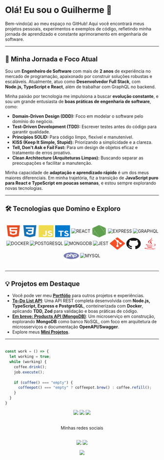 # Olá! Eu sou o Guilherme 👋

Bem-vindo(a) ao meu espaço no GitHub! Aqui você encontrará meus projetos pessoais, experimentos e exemplos de código, refletindo minha jornada de aprendizado e constante aprimoramento em engenharia de software.

---

## 🚀 Minha Jornada e Foco Atual

Sou um **Engenheiro de Software** com mais de **2 anos** de experiência no mercado de programação, apaixonado por construir soluções robustas e escaláveis. Atualmente, atuo como **Desenvolvedor Full Stack**, com **Node.js, TypeScript e React**, além de trabalhar com GraphQL no backend.

Minha paixão por tecnologia me impulsiona a buscar **evolução constante**, e sou um grande entusiasta de **boas práticas de engenharia de software**, como:

* **Domain-Driven Design (DDD):** Foco em modelar o software pelo domínio do negócio.
* **Test-Driven Development (TDD):** Escrever testes antes do código para garantir qualidade.
* **Princípios SOLID:** Para código limpo, flexível e manutenível.
* **KISS (Keep It Simple, Stupid):** Priorizando a simplicidade e a clareza.
* **Tell, Don't Ask e Fail Fast:** Para um design de objetos eficaz e tratamento de erros proativo.
* **Clean Architecture (Arquiteturas Limpas):** Buscando separar as preocupações e facilitar a manutenção.

Minha capacidade de **adaptação e aprendizado rápido** é um dos meus maiores diferenciais. Em minha trajetória, fiz a transição de **JavaScript puro para React e TypeScript em poucas semanas**, e estou sempre explorando novas tecnologias.

---

## 🛠️ Tecnologias que Domino e Exploro

<div align="center" style="display: inline-block; margin-top: 15px; margin-bottom: 15px;">
  <img align="center" alt="HTML" height="40" width="50" src="https://raw.githubusercontent.com/devicons/devicon/master/icons/html5/html5-plain.svg"/>
  <img align="center" alt="CSS" height="40" width="50" src="https://raw.githubusercontent.com/devicons/devicon/master/icons/css3/css3-plain.svg"/>
  <img align="center" alt="JAVASCRIPT" height="40" width="50" src="https://raw.githubusercontent.com/devicons/devicon/master/icons/javascript/javascript-plain.svg"/>
  <img align="center" alt="TYPESCRIPT" height="40" width="50" src="https://raw.githubusercontent.com/devicons/devicon/master/icons/typescript/typescript-plain.svg"/>
  <img align="center" alt="REACT" height="40" width="50" src="https://cdn.jsdelivr.net/gh/devicons/devicon/icons/react/react-original.svg"/>
  <img align="center" alt="NODEJS" height="40" width="50" src="https://raw.githubusercontent.com/devicons/devicon/master/icons/nodejs/nodejs-plain.svg"/>
  <img align="center" alt="EXPRESS" height="40" width="50" src="https://cdn.jsdelivr.net/gh/devicons/devicon/icons/express/express-original.svg" />
  <img align="center" alt="GRAPHQL" height="40" width="50" src="https://cdn.jsdelivr.net/gh/devicons/devicon/icons/graphql/graphql-plain.svg" />
  <img align="center" alt="DOCKER" height="40" width="50" src="https://cdn.jsdelivr.net/gh/devicons/devicon/icons/docker/docker-original.svg" />
  <img align="center" alt="POSTGRESQL" height="40" width="50" src="https://cdn.jsdelivr.net/gh/devicons/devicon/icons/postgresql/postgresql-original.svg" />
  <img align="center" alt="MONGODB" height="40" width="50" src="https://cdn.jsdelivr.net/gh/devicons/devicon/icons/mongodb/mongodb-original.svg" />
  <img align="center" alt="JEST" height="40" width="50" src="https://cdn.jsdelivr.net/gh/devicons/devicon/icons/jest/jest-plain.svg" />
  <img align="center" alt="GIT" height="40" width="50" src="https://raw.githubusercontent.com/devicons/devicon/master/icons/git/git-original.svg"/>
  <img align="center" alt="GITHUB" height="40" width="50" src="https://raw.githubusercontent.com/devicons/devicon/master/icons/github/github-original.svg"/>
  <img align="center" alt="JAVA" height="40" width="50" src="https://raw.githubusercontent.com/devicons/devicon/master/icons/java/java-plain.svg"/>
  <img align="center" alt="PHP" height="40" width="50" src="https://raw.githubusercontent.com/devicons/devicon/master/icons/php/php-plain.svg"/>
  <img align="center" alt="MYSQL" height="40" width="50" src="https://cdn.jsdelivr.net/gh/devicons/devicon@latest/icons/mysql/mysql-original.svg" />
</div>

---

## 💡 Projetos em Destaque

* Você pode ver meu [**Portfólio**](https://guimrl.github.io/) para outros projetos e experiências.
* [**To-Do List API**](https://github.com/Guimrl/todo-list-api): Uma API REST completa desenvolvida com **Node.js, TypeScript, Express e PostgreSQL**, conteinerizada com **Docker**, aplicando **TDD, Zod** para validação e boas práticas de código.
* [**Em breve: Products API (MongoDB)**](https://github.com/Guimrl/products-api): Um microserviço em construção, explorando **MongoDB** como banco NoSQL, com foco em arquitetura de microsserviços e documentação **OpenAPI/Swagger**.
* Explore meus [**Mini Projetos**](https://guimrl.github.io/mini-projetos).

---

```javascript

const work = () => {
  let working = true;
  while (working) {
    coffee.drink();
    job.execute();

    if (coffee() === "empty") {
      coffeepot() === "empty" ? coffeepot.brew() : coffee.refill();
    }
  }
}

```

<div align="center">
  <img height="180em" src="https://github-readme-stats.vercel.app/api?username=Guimrl&theme=slateorange&hide_border=false&include_all_commits=true&count_private=true&show_icons=true"/>
  <img height="180em" src="https://github-readme-stats.vercel.app/api/top-langs/?username=guimrl&theme=slateorange&hide_border=false&include_all_commits=true&count_private=true&layout=compact&langs_count=8&hide=Hack"/>
  <img height="180em" src="https://github-readme-streak-stats.herokuapp.com/?user=guimrl&theme=slateorange&hide_border=false"/>
</div>
<br>

<p align="center">Minhas redes sociais</p>
<br>
<div align="center">
  <a href="https://instagram.com/guimrll" target="_blank"><img src="https://img.shields.io/badge/-Instagram-E4405F?logo=instagram&logoColor=white&&style=flat" target="_blank"></a>
  <a href="https://www.linkedin.com/in/guimrl/" target="_blank"><img src="https://img.shields.io/badge/-LinkedIn-0A66C2?logo=linkedin&logoColor=white&&style=flat" target="_blank"></a>  

  [![](https://visitcount.itsvg.in/api?id=guimrl&icon=2&color=12)](https://visitcount.itsvg.in)

</div>
